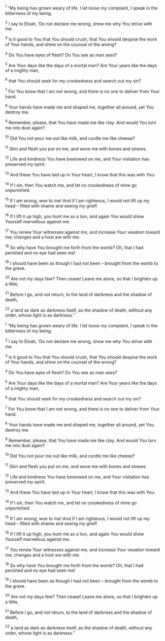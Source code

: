 <sup>1</sup> “My being has grown weary of life. I let loose my complaint, I speak in the bitterness of my being.

<sup>2</sup> I say to Eloah, ‘Do not declare me wrong, show me why You strive with me.

<sup>3</sup> Is it good to You that You should crush, that You should despise the work of Your hands, and shine on the counsel of the wrong?

<sup>4</sup> Do You have eyes of flesh? Do You see as man sees?

<sup>5</sup> Are Your days like the days of a mortal man? Are Your years like the days of a mighty man,

<sup>6</sup> that You should seek for my crookedness and search out my sin?

<sup>7</sup> For You know that I am not wrong, and there is no one to deliver from Your hand.

<sup>8</sup> Your hands have made me and shaped me, together all around, yet You destroy me.

<sup>9</sup> Remember, please, that You have made me like clay. And would You turn me into dust again?

<sup>10</sup> Did You not pour me out like milk, and curdle me like cheese?

<sup>11</sup> Skin and flesh you put on me, and wove me with bones and sinews.

<sup>12</sup> Life and kindness You have bestowed on me, and Your visitation has preserved my spirit.

<sup>13</sup> And these You have laid up in Your heart, I know that this was with You:

<sup>14</sup> If I sin, then You watch me, and let no crookedness of mine go unpunished.

<sup>15</sup> If I am wrong, woe to me! And if I am righteous, I would not lift up my head – filled with shame and seeing my grief!

<sup>16</sup> If I lift it up high, you hunt me as a lion, and again You would show Yourself marvellous against me.

<sup>17</sup> You renew Your witnesses against me, and increase Your vexation toward me; changes and a host are with me.

<sup>18</sup> So why have You brought me forth from the womb? Oh, that I had perished and no eye had seen me!

<sup>19</sup> I should have been as though I had not been – brought from the womb to the grave.

<sup>20</sup> Are not my days few? Then cease! Leave me alone, so that I brighten up a little,

<sup>21</sup> Before I go, and not return, to the land of darkness and the shadow of death,

<sup>22</sup> a land as dark as darkness itself, as the shadow of death, without any order, whose light is as darkness.”

<sup>1</sup> “My being has grown weary of life. I let loose my complaint, I speak in the bitterness of my being.

<sup>2</sup> I say to Eloah, ‘Do not declare me wrong, show me why You strive with me.

<sup>3</sup> Is it good to You that You should crush, that You should despise the work of Your hands, and shine on the counsel of the wrong?

<sup>4</sup> Do You have eyes of flesh? Do You see as man sees?

<sup>5</sup> Are Your days like the days of a mortal man? Are Your years like the days of a mighty man,

<sup>6</sup> that You should seek for my crookedness and search out my sin?

<sup>7</sup> For You know that I am not wrong, and there is no one to deliver from Your hand.

<sup>8</sup> Your hands have made me and shaped me, together all around, yet You destroy me.

<sup>9</sup> Remember, please, that You have made me like clay. And would You turn me into dust again?

<sup>10</sup> Did You not pour me out like milk, and curdle me like cheese?

<sup>11</sup> Skin and flesh you put on me, and wove me with bones and sinews.

<sup>12</sup> Life and kindness You have bestowed on me, and Your visitation has preserved my spirit.

<sup>13</sup> And these You have laid up in Your heart, I know that this was with You:

<sup>14</sup> If I sin, then You watch me, and let no crookedness of mine go unpunished.

<sup>15</sup> If I am wrong, woe to me! And if I am righteous, I would not lift up my head – filled with shame and seeing my grief!

<sup>16</sup> If I lift it up high, you hunt me as a lion, and again You would show Yourself marvellous against me.

<sup>17</sup> You renew Your witnesses against me, and increase Your vexation toward me; changes and a host are with me.

<sup>18</sup> So why have You brought me forth from the womb? Oh, that I had perished and no eye had seen me!

<sup>19</sup> I should have been as though I had not been – brought from the womb to the grave.

<sup>20</sup> Are not my days few? Then cease! Leave me alone, so that I brighten up a little,

<sup>21</sup> Before I go, and not return, to the land of darkness and the shadow of death,

<sup>22</sup> a land as dark as darkness itself, as the shadow of death, without any order, whose light is as darkness.”

